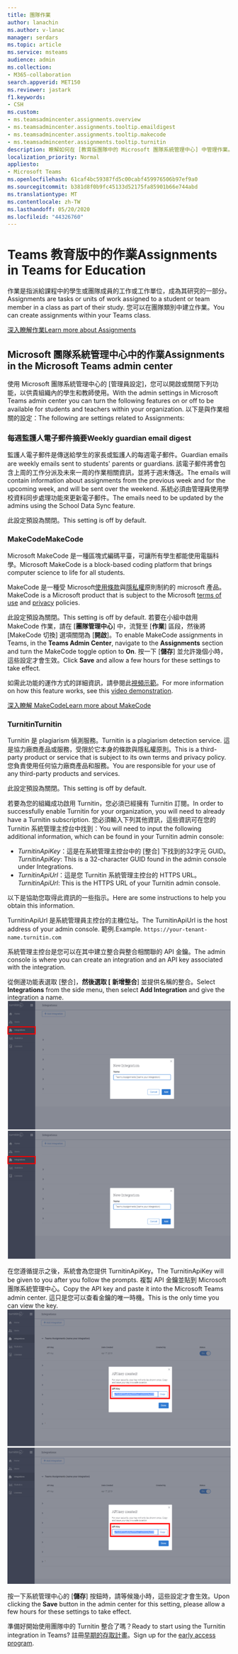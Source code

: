```yaml
---
title: 團隊作業
author: lanachin
ms.author: v-lanac
manager: serdars
ms.topic: article
ms.service: msteams
audience: admin
ms.collection:
- M365-collaboration
search.appverid: MET150
ms.reviewer: jastark
f1.keywords:
- CSH
ms.custom:
- ms.teamsadmincenter.assignments.overview
- ms.teamsadmincenter.assignments.tooltip.emaildigest
- ms.teamsadmincenter.assignments.tooltip.makecode
- ms.teamsadmincenter.assignments.tooltip.turnitin
description: 瞭解如何在 [教育版團隊中的 Microsoft 團隊系統管理中心] 中管理作業。
localization_priority: Normal
appliesto:
- Microsoft Teams
ms.openlocfilehash: 61caf4bc59387fd5c00cabf459976506b97ef9a0
ms.sourcegitcommit: b381d8f0b9fc45133d52175fa85901b66e744abd
ms.translationtype: MT
ms.contentlocale: zh-TW
ms.lasthandoff: 05/20/2020
ms.locfileid: "44326760"
---
```

# <a name="assignments-in-teams-for-education"></a><span data-ttu-id="3aabb-103">Teams 教育版中的作業</span><span class="sxs-lookup"><span data-stu-id="3aabb-103">Assignments in Teams for Education</span></span>

<span data-ttu-id="3aabb-104">作業是指派給課程中的學生或團隊成員的工作或工作單位，成為其研究的一部分。</span><span class="sxs-lookup"><span data-stu-id="3aabb-104">Assignments are tasks or units of work assigned to a student or team member in a class as part of their study.</span></span> <span data-ttu-id="3aabb-105">您可以在團隊類別中建立作業。</span><span class="sxs-lookup"><span data-stu-id="3aabb-105">You can create assignments within your Teams class.</span></span>

[<span data-ttu-id="3aabb-106">深入瞭解作業</span><span class="sxs-lookup"><span data-stu-id="3aabb-106">Learn more about Assignments</span></span>](https://support.office.com/article/microsoft-teams-5aa4431a-8a3c-4aa5-87a6-b6401abea114?ui=en-US&rs=en-IE&ad=IE#ID0EAABAAA=Assignments)

## <a name="assignments-in-the-microsoft-teams-admin-center"></a><span data-ttu-id="3aabb-107">Microsoft 團隊系統管理中心中的作業</span><span class="sxs-lookup"><span data-stu-id="3aabb-107">Assignments in the Microsoft Teams admin center</span></span>

<span data-ttu-id="3aabb-108">使用 Microsoft 團隊系統管理中心的 [管理員設定]，您可以開啟或關閉下列功能，以供貴組織內的學生和教師使用。</span><span class="sxs-lookup"><span data-stu-id="3aabb-108">With the admin settings in Microsoft Teams admin center you can turn the following features on or off to be available for students and teachers within your organization.</span></span> <span data-ttu-id="3aabb-109">以下是與作業相關的設定：</span><span class="sxs-lookup"><span data-stu-id="3aabb-109">The following are settings related to Assignments:</span></span>

<span data-ttu-id="3aabb-110"><a name="#bkemaildigest"> </a></span><span class="sxs-lookup"><span data-stu-id="3aabb-110"><a name="#bkemaildigest"> </a></span></span>
### <a name="weekly-guardian-email-digest"></a><span data-ttu-id="3aabb-111">每週監護人電子郵件摘要</span><span class="sxs-lookup"><span data-stu-id="3aabb-111">Weekly guardian email digest</span></span>

<span data-ttu-id="3aabb-112">監護人電子郵件是傳送給學生的家長或監護人的每週電子郵件。</span><span class="sxs-lookup"><span data-stu-id="3aabb-112">Guardian emails are weekly emails sent to students' parents or guardians.</span></span> <span data-ttu-id="3aabb-113">該電子郵件將會包含上周的工作分派及未來一周的作業相關資訊，並將于週末傳送。</span><span class="sxs-lookup"><span data-stu-id="3aabb-113">The emails will contain information about assignments from the previous week and for the upcoming week, and will be sent over the weekend.</span></span> <span data-ttu-id="3aabb-114">系統必須由管理員使用學校資料同步處理功能來更新電子郵件。</span><span class="sxs-lookup"><span data-stu-id="3aabb-114">The emails need to be updated by the admins using the School Data Sync feature.</span></span>

<span data-ttu-id="3aabb-115">此設定預設為關閉。</span><span class="sxs-lookup"><span data-stu-id="3aabb-115">This setting is off by default.</span></span>

<span data-ttu-id="3aabb-116"><a name="bkmakecode"> </a></span><span class="sxs-lookup"><span data-stu-id="3aabb-116"><a name="bkmakecode"> </a></span></span>
### <a name="makecode"></a><span data-ttu-id="3aabb-117">MakeCode</span><span class="sxs-lookup"><span data-stu-id="3aabb-117">MakeCode</span></span>
<span data-ttu-id="3aabb-118">Microsoft MakeCode 是一種區塊式編碼平臺，可讓所有學生都能使用電腦科學。</span><span class="sxs-lookup"><span data-stu-id="3aabb-118">Microsoft MakeCode is a block-based coding platform that brings computer science to life for all students.</span></span> 

<span data-ttu-id="3aabb-119">MakeCode 是一種受 Microsoft[使用條款](https://go.microsoft.com/fwlink/?LinkID=206977)與[隱私權](https://go.microsoft.com/fwlink/?LinkId=521839)原則制約的 microsoft 產品。</span><span class="sxs-lookup"><span data-stu-id="3aabb-119">MakeCode is a Microsoft product that is subject to the Microsoft [terms of use](https://go.microsoft.com/fwlink/?LinkID=206977) and [privacy](https://go.microsoft.com/fwlink/?LinkId=521839) policies.</span></span>

<span data-ttu-id="3aabb-120">此設定預設為關閉。</span><span class="sxs-lookup"><span data-stu-id="3aabb-120">This setting is off by default.</span></span> <span data-ttu-id="3aabb-121">若要在小組中啟用 MakeCode 作業，請在 [**團隊管理中心**] 中，流覽至 [**作業**] 區段，然後將 [MakeCode 切換] 選項關閉為 [**開啟**]。</span><span class="sxs-lookup"><span data-stu-id="3aabb-121">To enable MakeCode assignments in Teams, in the **Teams Admin Center**, navigate to the **Assignments** section and turn the MakeCode toggle option to **On**.</span></span> <span data-ttu-id="3aabb-122">按一下 [**儲存**] 並允許幾個小時，這些設定才會生效。</span><span class="sxs-lookup"><span data-stu-id="3aabb-122">Click **Save** and allow a few hours for these settings to take effect.</span></span>

<span data-ttu-id="3aabb-123">如需此功能的運作方式的詳細資訊，請參閱此[視頻示範](https://makecode.com/blog/teams/teams-assignments)。</span><span class="sxs-lookup"><span data-stu-id="3aabb-123">For more information on how this feature works, see this [video demonstration](https://makecode.com/blog/teams/teams-assignments).</span></span>

[<span data-ttu-id="3aabb-124">深入瞭解 MakeCode</span><span class="sxs-lookup"><span data-stu-id="3aabb-124">Learn more about MakeCode</span></span>](https://aka.ms/makecode)

<span data-ttu-id="3aabb-125"><a name="#turnitin"> </a></span><span class="sxs-lookup"><span data-stu-id="3aabb-125"><a name="#turnitin"> </a></span></span>
### <a name="turnitin"></a><span data-ttu-id="3aabb-126">Turnitin</span><span class="sxs-lookup"><span data-stu-id="3aabb-126">Turnitin</span></span>

<span data-ttu-id="3aabb-127">Turnitin 是 plagiarism 偵測服務。</span><span class="sxs-lookup"><span data-stu-id="3aabb-127">Turnitin is a plagiarism detection service.</span></span> <span data-ttu-id="3aabb-128">這是協力廠商產品或服務，受限於它本身的條款與隱私權原則。</span><span class="sxs-lookup"><span data-stu-id="3aabb-128">This is a third-party product or service that is subject to its own terms and privacy policy.</span></span> <span data-ttu-id="3aabb-129">您負責使用任何協力廠商產品和服務。</span><span class="sxs-lookup"><span data-stu-id="3aabb-129">You are responsible for your use of any third-party products and services.</span></span>

<span data-ttu-id="3aabb-130">此設定預設為關閉。</span><span class="sxs-lookup"><span data-stu-id="3aabb-130">This setting is off by default.</span></span>

<span data-ttu-id="3aabb-131">若要為您的組織成功啟用 Turnitin，您必須已經擁有 Turnitin 訂閱。</span><span class="sxs-lookup"><span data-stu-id="3aabb-131">In order to successfully enable Turnitin for your organization, you will need to already have a Turnitin subscription.</span></span> <span data-ttu-id="3aabb-132">您必須輸入下列其他資訊，這些資訊可在您的 Turnitin 系統管理主控台中找到：</span><span class="sxs-lookup"><span data-stu-id="3aabb-132">You will need to input the following additional information, which can be found in your Turnitin admin console:</span></span>

  * <span data-ttu-id="3aabb-133">_TurnitinApiKey_：這是在系統管理主控台中的 [整合] 下找到的32字元 GUID。</span><span class="sxs-lookup"><span data-stu-id="3aabb-133">_TurnitinApiKey_: This is a 32-character GUID found in the admin console under Integrations.</span></span>
  * <span data-ttu-id="3aabb-134">_TurnitinApiUrl_：這是您 Turnitin 系統管理主控台的 HTTPS URL。</span><span class="sxs-lookup"><span data-stu-id="3aabb-134">_TurnitinApiUrl_: This is the HTTPS URL of your Turnitin admin console.</span></span>

<span data-ttu-id="3aabb-135">以下是協助您取得此資訊的一些指示。</span><span class="sxs-lookup"><span data-stu-id="3aabb-135">Here are some instructions to help you obtain this information.</span></span>

<span data-ttu-id="3aabb-136">TurnitinApiUrl 是系統管理員主控台的主機位址。</span><span class="sxs-lookup"><span data-stu-id="3aabb-136">The TurnitinApiUrl is the host address of your admin console.</span></span>
<span data-ttu-id="3aabb-137">範例.</span><span class="sxs-lookup"><span data-stu-id="3aabb-137">Example.</span></span> `https://your-tenant-name.turnitin.com`

<span data-ttu-id="3aabb-138">系統管理主控台是您可以在其中建立整合與整合相關聯的 API 金鑰。</span><span class="sxs-lookup"><span data-stu-id="3aabb-138">The admin console is where you can create an integration and an API key associated with the integration.</span></span>

<span data-ttu-id="3aabb-139">從側邊功能表選取 [整合]，**然後選取 [** **新增整合**] 並提供名稱的整合。</span><span class="sxs-lookup"><span data-stu-id="3aabb-139">Select **Integrations** from the side menu, then select **Add Integration** and give the integration a name.</span></span>
<span data-ttu-id="3aabb-140">![顯示新增整合的螢幕擷取畫面](./educationImages/Assignments_mopo_turnitin2.png)</span><span class="sxs-lookup"><span data-stu-id="3aabb-140">![Screenshot showing adding a new integration](./educationImages/Assignments_mopo_turnitin2.png)</span></span>

<span data-ttu-id="3aabb-141">在您遵循提示之後，系統會為您提供 TurnitinApiKey。</span><span class="sxs-lookup"><span data-stu-id="3aabb-141">The TurnitinApiKey will be given to you after you follow the prompts.</span></span> <span data-ttu-id="3aabb-142">複製 API 金鑰並貼到 Microsoft 團隊系統管理中心。</span><span class="sxs-lookup"><span data-stu-id="3aabb-142">Copy the API key and paste it into the Microsoft Teams admin center.</span></span>  <span data-ttu-id="3aabb-143">這只是您可以查看金鑰的唯一時機。</span><span class="sxs-lookup"><span data-stu-id="3aabb-143">This is the only time you can view the key.</span></span>
<span data-ttu-id="3aabb-144">![螢幕擷取畫面顯示覆制 API 金鑰](./educationImages/Assignments_mopo_turnitin3.png)</span><span class="sxs-lookup"><span data-stu-id="3aabb-144">![Screenshot showing copying the API key](./educationImages/Assignments_mopo_turnitin3.png)</span></span>

<span data-ttu-id="3aabb-145">按一下系統管理中心的 [**儲存**] 按鈕時，請等候幾小時，這些設定才會生效。</span><span class="sxs-lookup"><span data-stu-id="3aabb-145">Upon clicking the **Save** button in the admin center for this setting, please allow a few hours for these settings to take effect.</span></span>

<span data-ttu-id="3aabb-146">準備好開始使用團隊中的 Turnitin 整合了嗎？</span><span class="sxs-lookup"><span data-stu-id="3aabb-146">Ready to start using the Turnitin integration in Teams?</span></span> <span data-ttu-id="3aabb-147">註冊[早期的存取計畫](https://www.turnitin.com/products/feedback-studio/microsoft-teams-integration)。</span><span class="sxs-lookup"><span data-stu-id="3aabb-147">Sign up for the [early access program](https://www.turnitin.com/products/feedback-studio/microsoft-teams-integration).</span></span>

